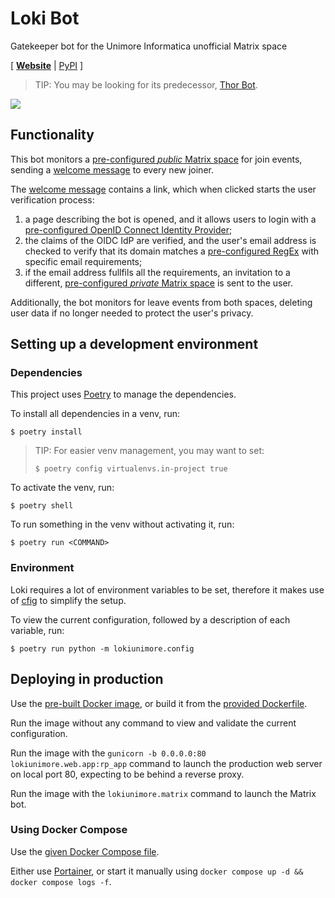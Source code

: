 # Loki Bot

Gatekeeper bot for the Unimore Informatica unofficial Matrix space

\[ [**Website**](https://loki.steffo.eu) | [PyPI](https://pypi.org/project/lokiunimore/) \]

> TIP: You may be looking for its predecessor, [Thor Bot](https://github.com/Steffo99/thorunimore).

![](lokiunimore/web/static/opengraph.png)

## Functionality

This bot monitors a [pre-configured *public* Matrix space][config-public-space] for join events, sending a [welcome message][welcome-msg] to every new joiner.

The [welcome message][welcome-msg] contains a link, which when clicked starts the user verification process:

1. a page describing the bot is opened, and it allows users to login with a [pre-configured OpenID Connect Identity Provider][config-oidc-idp];
2. the claims of the OIDC IdP are verified, and the user's email address is checked to verify that its domain matches a [pre-configured RegEx][config-email-regex]
 with specific email requirements;
3. if the email address fullfils all the requirements, an invitation to a different, [pre-configured *private* Matrix space][config-private-space] is sent to the user.

Additionally, the bot monitors for leave events from both spaces, deleting user data if no longer needed to protect the user's privacy.

[welcome-msg]: https://github.com/Steffo99/lokiunimore/blob/99f7101abc3f68472844cd2f1bac5119e41c1682/lokiunimore/matrix/templates/messages.py#L3-L23
[config-public-space]: https://github.com/Steffo99/lokiunimore/blob/main/lokiunimore/config/config.py#L50-L60
[config-oidc-idp]: https://github.com/Steffo99/lokiunimore/blob/main/lokiunimore/config/config.py#L147-L202
[config-email-regex]: https://github.com/Steffo99/lokiunimore/blob/main/lokiunimore/config/config.py#L194-L202
[config-private-space]: https://github.com/Steffo99/lokiunimore/blob/99f7101abc3f68472844cd2f1bac5119e41c1682/lokiunimore/config/config.py#L76-L86

## Setting up a development environment

### Dependencies

This project uses [Poetry](https://python-poetry.org/) to manage the dependencies.

To install all dependencies in a venv, run:

```console
$ poetry install
```

> TIP: For easier venv management, you may want to set:
> 
> ```console
> $ poetry config virtualenvs.in-project true
> ```

To activate the venv, run:

```console
$ poetry shell
```

To run something in the venv without activating it, run:

```console
$ poetry run <COMMAND>
```

### Environment

Loki requires a lot of environment variables to be set, therefore it makes use of [cfig](https://cfig.readthedocs.io/en/latest/) to simplify the setup.

To view the current configuration, followed by a description of each variable, run:

```console
$ poetry run python -m lokiunimore.config
```

## Deploying in production

Use the [pre-built Docker image](https://github.com/Steffo99/lokiunimore/pkgs/container/lokiunimore), or build it from the [provided Dockerfile](Dockerfile).

Run the image without any command to view and validate the current configuration.

Run the image with the `gunicorn -b 0.0.0.0:80 lokiunimore.web.app:rp_app` command to launch the production web server on local port 80, expecting to be behind a  reverse proxy.

Run the image with the `lokiunimore.matrix` command to launch the Matrix bot.

### Using Docker Compose

Use the [given Docker Compose file](docker-compose.yml).

Either use [Portainer](https://www.portainer.io/), or start it manually using `docker compose up -d && docker compose logs -f`.
